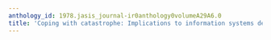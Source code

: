 ```yaml
---
anthology_id: 1978.jasis_journal-ir0anthology0volumeA29A6.0
title: 'Coping with catastrophe: Implications to information systems design'
---
```

